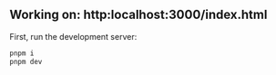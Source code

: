 ## Working on: http:localhost:3000/index.html

First, run the development server:

```bash
pnpm i
pnpm dev
```
